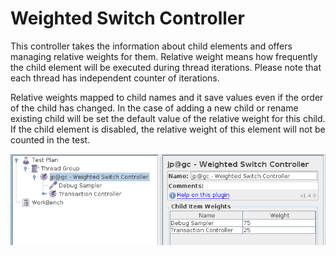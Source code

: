 # Weighted Switch Controller

This controller takes the information about child elements and offers managing relative weights for them. Relative weight means how frequently the child element will be executed during thread iterations. Please note that each thread has independent counter of iterations. 

Relative weights mapped to child names and it save values even if the order of the child has changed. In the case of adding a new child or rename existing child will be set the default value of the relative weight for this child. If the child element is disabled, the relative weight of this element will not be counted in the test.

![](WeightedSwitchController.png)